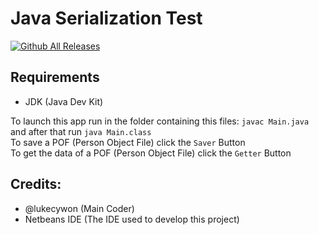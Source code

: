 # Java Serialization Test  
[![Github All Releases](https://img.shields.io/github/downloads/LukeJavaProjects/Java-Serialization-Test/total.svg)]()  
## Requirements  
- JDK (Java Dev Kit)  
  
To launch this app run in the folder containing this files: ``javac Main.java`` and after that run ``java Main.class``  
To save a POF (Person Object File) click the ``Saver`` Button  
To get the data of a POF (Person Object File) click the ``Getter`` Button  
  
## Credits:  
- @lukecywon (Main Coder)
- Netbeans IDE (The IDE used to develop this project)
